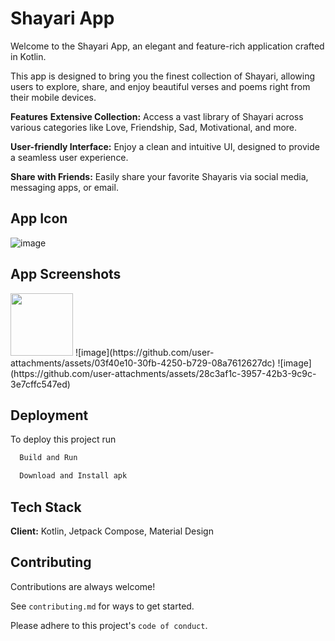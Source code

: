 # Shayari App

Welcome to the Shayari App, an elegant and feature-rich application crafted in Kotlin. 

This app is designed to bring you the finest collection of Shayari, allowing users to explore, share, and enjoy beautiful verses and poems right from their mobile devices.

**Features**
**Extensive Collection:** Access a vast library of Shayari across various categories like Love, Friendship, Sad, Motivational, and more.

**User-friendly Interface:** Enjoy a clean and intuitive UI, designed to provide a seamless user experience.

**Share with Friends:** Easily share your favorite Shayaris via social media, messaging apps, or email.
## App Icon

![image](https://github.com/user-attachments/assets/d2513be2-f757-4af3-b862-ca036ea0d82b)

## App Screenshots
<img src="[https://your-image-url.type](https://github.com/user-attachments/assets/f078e239-c324-4dea-8973-6e3a4addce7a.png)" width="100" height="100">
![image](https://github.com/user-attachments/assets/03f40e10-30fb-4250-b729-08a7612627dc)
![image](https://github.com/user-attachments/assets/28c3af1c-3957-42b3-9c9c-3e7cffc547ed)

## Deployment

To deploy this project run

```bash
  Build and Run
```

```bash
  Download and Install apk
```

## Tech Stack

**Client:** Kotlin, Jetpack Compose, Material Design

## Contributing

Contributions are always welcome!

See `contributing.md` for ways to get started.

Please adhere to this project's `code of conduct`.
